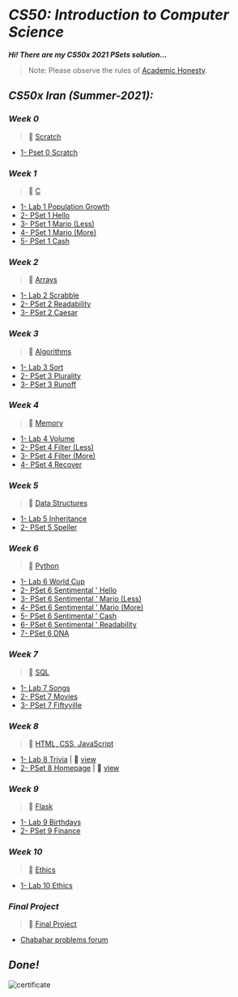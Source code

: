 # ***CS50: Introduction to Computer Science***
***Hi! There are my CS50x 2021 PSets solution...***
> Note: Please observe the rules of [Academic Honesty](https://cs50.harvard.edu/x/2021/honesty).

## ***CS50x Iran (Summer-2021):***

### ***Week 0***
> 📖 [Scratch](https://cs50.harvard.edu/x/2021/weeks/0)
- [1- Pset 0 Scratch](https://cs50.harvard.edu/x/2021/psets/0/scratch)

### ***Week 1***
> 📖 [C](https://cs50.harvard.edu/x/2021/weeks/1)
- [1- Lab 1 Population Growth](https://github.com/moqdm/CS50x/tree/main/CS50x%202021/Week%201/1-%20Lab%201%20Population%20Growth)
- [2- PSet 1 Hello](https://github.com/moqdm/CS50x/tree/main/CS50x%202021/Week%201/2-%20PSet%201%20Hello)
- [3- PSet 1 Mario (Less)](https://github.com/moqdm/CS50x/tree/main/CS50x%202021/Week%201/3-%20PSet%201%20Mario%20(Less))
- [4- PSet 1 Mario (More)](https://github.com/moqdm/CS50x/tree/main/CS50x%202021/Week%201/4-%20PSet%201%20Mario%20(More))
- [5- PSet 1 Cash](https://github.com/moqdm/CS50x/tree/main/CS50x%202021/Week%201/5-%20PSet%201%20Cash)

### ***Week 2***
> 📖 [Arrays](https://cs50.harvard.edu/x/2021/weeks/2)
- [1- Lab 2 Scrabble](https://github.com/moqdm/CS50x/tree/main/CS50x%202021/Week%202/1-%20Lab%202%20Scrabble)
- [2- PSet 2 Readability](https://github.com/moqdm/CS50x/tree/main/CS50x%202021/Week%202/2-%20PSet%202%20Readability)
- [3- PSet 2 Caesar](https://github.com/moqdm/CS50x/tree/main/CS50x%202021/Week%202/3-%20PSet%202%20Caesar)

### ***Week 3***
> 📖 [Algorithms](https://cs50.harvard.edu/x/2021/weeks/3)
- [1- Lab 3 Sort](https://github.com/moqdm/CS50x/tree/main/CS50x%202021/Week%203/1-%20Lab%203%20Sort)
- [2- PSet 3 Plurality](https://github.com/moqdm/CS50x/tree/main/CS50x%202021/Week%203/2-%20PSet%203%20Plurality)
- [3- PSet 3 Runoff](https://github.com/moqdm/CS50x/tree/main/CS50x%202021/Week%203/3-%20PSet%203%20Runoff)

### ***Week 4***
> 📖 [Memory](https://cs50.harvard.edu/x/2021/weeks/4)
- [1- Lab 4 Volume](https://github.com/moqdm/CS50x/tree/main/CS50x%202021/Week%204/1-%20Lab%204%20Volume)
- [2- PSet 4 Filter (Less)](https://github.com/moqdm/CS50x/tree/main/CS50x%202021/Week%204/2-%20PSet%204%20Filter%20(Less))
- [3- PSet 4 Filter (More)](https://github.com/moqdm/CS50x/tree/main/CS50x%202021/Week%204/3-%20PSet%204%20Filter%20(More))
- [4- PSet 4 Recover](https://github.com/moqdm/CS50x/tree/main/CS50x%202021/Week%204/4-%20PSet%204%20Recover)

### ***Week 5***
> 📖 [Data Structures](https://cs50.harvard.edu/x/2021/weeks/5)
- [1- Lab 5 Inheritance](https://github.com/moqdm/CS50x/tree/main/CS50x%202021/Week%205/1-%20Lab%205%20Inheritance)
- [2- PSet 5 Speller](https://github.com/moqdm/CS50x/tree/main/CS50x%202021/Week%205/2-%20PSet%205%20Speller)

### ***Week 6***
> 📖 [Python](https://cs50.harvard.edu/x/2021/weeks/6)
- [1- Lab 6 World Cup](https://github.com/moqdm/CS50x/tree/main/CS50x%202021/Week%206/1-%20Lab%206%20World%20Cup)
- [2- PSet 6 Sentimental ' Hello](https://github.com/moqdm/CS50x/tree/main/CS50x%202021/Week%206/2-%20PSet%206%20Sentimental%20'%20Hello)
- [3- PSet 6 Sentimental ' Mario (Less)](https://github.com/moqdm/CS50x/tree/main/CS50x%202021/Week%206/3-%20PSet%206%20Sentimental%20'%20Mario%20(Less))
- [4- PSet 6 Sentimental ' Mario (More)](https://github.com/moqdm/CS50x/tree/main/CS50x%202021/Week%206/4-%20PSet%206%20Sentimental%20'%20Mario%20(More))
- [5- PSet 6 Sentimental ' Cash](https://github.com/moqdm/CS50x/tree/main/CS50x%202021/Week%206/5-%20PSet%206%20Sentimental%20'%20Cash)
- [6- PSet 6 Sentimental ' Readability](https://github.com/moqdm/CS50x/tree/main/CS50x%202021/Week%206/6-%20PSet%206%20Sentimental%20'%20Readability)
- [7- PSet 6 DNA](https://github.com/moqdm/CS50x/tree/main/CS50x%202021/Week%206/7-%20PSet%206%20DNA)

### ***Week 7***
> 📖 [SQL](https://cs50.harvard.edu/x/2021/weeks/7)
- [1- Lab 7 Songs](https://github.com/moqdm/CS50x/tree/main/CS50x%202021/Week%207/1-%20Lab%207%20Songs)
- [2- PSet 7 Movies](https://github.com/moqdm/CS50x/tree/main/CS50x%202021/Week%207/2-%20PSet%207%20Movies)
- [3- PSet 7 Fiftyville](https://github.com/moqdm/CS50x/tree/main/CS50x%202021/Week%207/3-%20PSet%207%20Fiftyville)

### ***Week 8***
> 📖 [HTML, CSS, JavaScript](https://cs50.harvard.edu/x/2021/weeks/8)
- [1- Lab 8 Trivia](https://github.com/moqdm/CS50x/tree/main/CS50x%202021/Week%208/1-%20Lab%208%20Trivia) | 👀 [view](https://moqdm.github.io/cs50/Trivia)
- [2- PSet 8 Homepage](https://github.com/moqdm/CS50x/tree/main/CS50x%202021/Week%208/2-%20PSet%208%20Homepage) | 👀 [view](https://moqdm.github.io/cs50/Homepage)

### ***Week 9***
> 📖 [Flask](https://cs50.harvard.edu/x/2021/weeks/9)
- [1- Lab 9 Birthdays](https://github.com/moqdm/CS50x/tree/main/CS50x%202021/Week%209/1-%20Lab%209%20Birthdays)
- [2- PSet 9 Finance](https://github.com/moqdm/CS50x/tree/main/CS50x%202021/Week%209/2-%20PSet%209%20Finance)

### ***Week 10***
> 📖 [Ethics](https://cs50.harvard.edu/x/2021/weeks/10)
- [1- Lab 10 Ethics](https://github.com/moqdm/CS50x/tree/main/CS50x%202021/Week%2010/1-%20Lab%2010%20Ethics)

### ***Final Project***
> 📖 [Final Project](https://cs50.harvard.edu/x/2021/project/)
- [Chabahar problems forum](https://github.com/moqdm/CS50x/tree/main/CS50x%202021/Final%20Project)

## ***Done!***

![certificate](https://b2n.ir/p06790)
